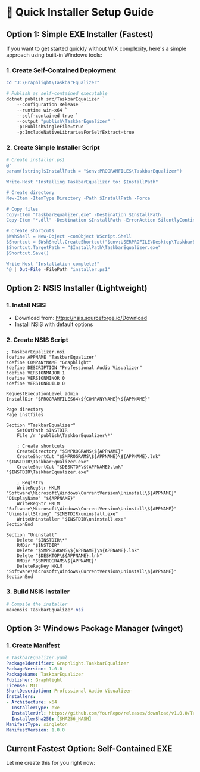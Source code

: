 # 🚀 Quick Installer Setup Guide

## **Option 1: Simple EXE Installer (Fastest)**

If you want to get started quickly without WiX complexity, here's a simple approach using built-in Windows tools:

### **1. Create Self-Contained Deployment**
```powershell
cd "J:\Graphlight\TaskbarEqualizer"

# Publish as self-contained executable
dotnet publish src/TaskbarEqualizer `
    --configuration Release `
    --runtime win-x64 `
    --self-contained true `
    --output "publish\TaskbarEqualizer" `
    -p:PublishSingleFile=true `
    -p:IncludeNativeLibrariesForSelfExtract=true
```

### **2. Create Simple Installer Script**
```powershell
# Create installer.ps1
@'
param([string]$InstallPath = "$env:PROGRAMFILES\TaskbarEqualizer")

Write-Host "Installing TaskbarEqualizer to: $InstallPath"

# Create directory
New-Item -ItemType Directory -Path $InstallPath -Force

# Copy files
Copy-Item "TaskbarEqualizer.exe" -Destination $InstallPath
Copy-Item "*.dll" -Destination $InstallPath -ErrorAction SilentlyContinue

# Create shortcuts
$WshShell = New-Object -comObject WScript.Shell
$Shortcut = $WshShell.CreateShortcut("$env:USERPROFILE\Desktop\TaskbarEqualizer.lnk")
$Shortcut.TargetPath = "$InstallPath\TaskbarEqualizer.exe"
$Shortcut.Save()

Write-Host "Installation complete!"
'@ | Out-File -FilePath "installer.ps1"
```

## **Option 2: NSIS Installer (Lightweight)**

### **1. Install NSIS**
- Download from: https://nsis.sourceforge.io/Download
- Install NSIS with default options

### **2. Create NSIS Script**
```nsis
; TaskbarEqualizer.nsi
!define APPNAME "TaskbarEqualizer"
!define COMPANYNAME "Graphlight"
!define DESCRIPTION "Professional Audio Visualizer"
!define VERSIONMAJOR 1
!define VERSIONMINOR 0
!define VERSIONBUILD 0

RequestExecutionLevel admin
InstallDir "$PROGRAMFILES64\${COMPANYNAME}\${APPNAME}"

Page directory
Page instfiles

Section "TaskbarEqualizer"
    SetOutPath $INSTDIR
    File /r "publish\TaskbarEqualizer\*"
    
    ; Create shortcuts
    CreateDirectory "$SMPROGRAMS\${APPNAME}"
    CreateShortCut "$SMPROGRAMS\${APPNAME}\${APPNAME}.lnk" "$INSTDIR\TaskbarEqualizer.exe"
    CreateShortCut "$DESKTOP\${APPNAME}.lnk" "$INSTDIR\TaskbarEqualizer.exe"
    
    ; Registry
    WriteRegStr HKLM "Software\Microsoft\Windows\CurrentVersion\Uninstall\${APPNAME}" "DisplayName" "${APPNAME}"
    WriteRegStr HKLM "Software\Microsoft\Windows\CurrentVersion\Uninstall\${APPNAME}" "UninstallString" "$INSTDIR\uninstall.exe"
    WriteUninstaller "$INSTDIR\uninstall.exe"
SectionEnd

Section "Uninstall"
    Delete "$INSTDIR\*"
    RMDir "$INSTDIR"
    Delete "$SMPROGRAMS\${APPNAME}\${APPNAME}.lnk"
    Delete "$DESKTOP\${APPNAME}.lnk"
    RMDir "$SMPROGRAMS\${APPNAME}"
    DeleteRegKey HKLM "Software\Microsoft\Windows\CurrentVersion\Uninstall\${APPNAME}"
SectionEnd
```

### **3. Build NSIS Installer**
```powershell
# Compile the installer
makensis TaskbarEqualizer.nsi
```

## **Option 3: Windows Package Manager (winget)**

### **1. Create Manifest**
```yaml
# TaskbarEqualizer.yaml
PackageIdentifier: Graphlight.TaskbarEqualizer
PackageVersion: 1.0.0
PackageName: TaskbarEqualizer
Publisher: Graphlight
License: MIT
ShortDescription: Professional Audio Visualizer
Installers:
- Architecture: x64
  InstallerType: exe
  InstallerUrl: https://github.com/YourRepo/releases/download/v1.0.0/TaskbarEqualizerSetup.exe
  InstallerSha256: [SHA256_HASH]
ManifestType: singleton
ManifestVersion: 1.0.0
```

## **Current Fastest Option: Self-Contained EXE**

Let me create this for you right now: